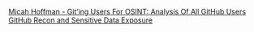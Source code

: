 [Micah Hoffman - Git’ing Users For OSINT: Analysis Of All GitHub Users](https://www.youtube.com/watch?v=1o236IUC0_s)
[GitHub Recon and Sensitive Data Exposure](https://www.youtube.com/watch?v=l0YsEk_59fQ)
